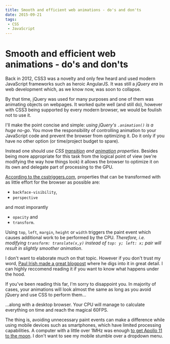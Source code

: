 ```yaml
---
title: Smooth and efficient web animations - do's and don'ts
date: 2015-09-21
tags:
 - CSS
 - JavaScript
---
```


# Smooth and efficient web animations - do's and don'ts

Back in 2012, CSS3 was a novelty and only few heard and used modern JavaScript frameworks such as heroic AngularJS. It was still a _jQuery era_ in web development which, as we know now, was soon to collapse.

By that time, jQuery was used for many purposes and one of them was animating objects on webpages. It worked quite well (and still do), however with CSS3 being supported by every modern browser, we would be foulish not to use it.

I'll make the point concise and simple: *using jQuery's `.animation()` is a huge no-go*. You move the responsibility of controlling animation to your JavaScript code and prevent the browser from optimizing it. Do it only if you have no other option (or time/project budget to spare).

Instead one should *use CSS [transition](https://css-tricks.com/almanac/properties/t/transition/) and [animation](https://css-tricks.com/almanac/properties/a/animation/) properties*. Besides being more appropriate for this task from the logical point of view (we're modifying the way how things look) it allows the browser to optimize it on its own and delegate part of processing to the GPU.
 
[According to the csstriggers.com](http://csstriggers.com/), properties that can be transformed with as little effort for the browser as possible are: 

 - `backface-visibility`, 
 - `perspective`
 
and most imporantly

 - `opacity` and 
 - `transform`. 

Using `top`, `left`, `margin`, `height` or `width` triggers the paint event which causes additional work to be performed by the CPU. *Therefore, i.e. modifying `transform: translate(x,y)` instead of `top: y; left: x;` pair will result in slightly smoother animation*.

I don't want to elaborate much on that topic. However if you don't trust my word, [Paul Irish made a great blogpost](http://www.paulirish.com/2012/why-moving-elements-with-translate-is-better-than-posabs-topleft/) where he digs into it in great detail. I can highly reccomend reading it if you want to know what happens under the hood.

If you've been reading this far, I'm sorry to disappoint you. In majority of cases, your animations will look almost the same as long as you avoid jQuery and use CSS to perform them...

...along with a desktop browser. Your CPU will manage to calculate everything on time and reach the magical 60FPS.

The thing is, avoiding unnecessary paint events can make a difference while using mobile devices such as smartphones, which have limited processing capabilities. A computer with a little over 1MHz was enough [to get Apollo 11 to the moon](https://en.wikipedia.org/wiki/Apollo_Guidance_Computer#Timing). I don't want to see my mobile stumble over a dropdown menu.